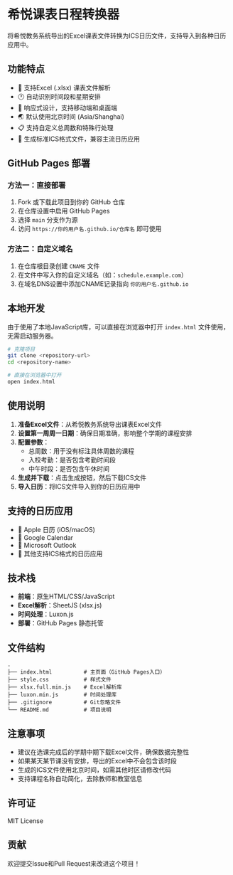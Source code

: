 # 希悦课表日程转换器

将希悦教务系统导出的Excel课表文件转换为ICS日历文件，支持导入到各种日历应用中。

## 功能特点

- 📅 支持Excel (.xlsx) 课表文件解析
- 🕐 自动识别时间段和星期安排
- 📱 响应式设计，支持移动端和桌面端
- 🌏 默认使用北京时间 (Asia/Shanghai)
- 📋 支持自定义总周数和特殊行处理
- 💾 生成标准ICS格式文件，兼容主流日历应用

## GitHub Pages 部署

### 方法一：直接部署

1. Fork 或下载此项目到你的 GitHub 仓库
2. 在仓库设置中启用 GitHub Pages
3. 选择 `main` 分支作为源
4. 访问 `https://你的用户名.github.io/仓库名` 即可使用

### 方法二：自定义域名

1. 在仓库根目录创建 `CNAME` 文件
2. 在文件中写入你的自定义域名（如：`schedule.example.com`）
3. 在域名DNS设置中添加CNAME记录指向 `你的用户名.github.io`

## 本地开发

由于使用了本地JavaScript库，可以直接在浏览器中打开 `index.html` 文件使用，无需启动服务器。

```bash
# 克隆项目
git clone <repository-url>
cd <repository-name>

# 直接在浏览器中打开
open index.html
```

## 使用说明

1. **准备Excel文件**：从希悦教务系统导出课表Excel文件
2. **设置第一周周一日期**：确保日期准确，影响整个学期的课程安排
3. **配置参数**：
   - 总周数：用于没有标注具体周数的课程
   - 入校考勤：是否包含考勤时间段
   - 中午时段：是否包含午休时间
4. **生成并下载**：点击生成按钮，然后下载ICS文件
5. **导入日历**：将ICS文件导入到你的日历应用中

## 支持的日历应用

- 📱 Apple 日历 (iOS/macOS)
- 📧 Google Calendar
- 💼 Microsoft Outlook
- 📅 其他支持ICS格式的日历应用

## 技术栈

- **前端**：原生HTML/CSS/JavaScript
- **Excel解析**：SheetJS (xlsx.js)
- **时间处理**：Luxon.js
- **部署**：GitHub Pages 静态托管

## 文件结构

```
.
├── index.html          # 主页面（GitHub Pages入口）
├── style.css           # 样式文件
├── xlsx.full.min.js    # Excel解析库
├── luxon.min.js        # 时间处理库
├── .gitignore          # Git忽略文件
└── README.md           # 项目说明
```

## 注意事项

- 建议在选课完成后的学期中期下载Excel文件，确保数据完整性
- 如果某天某节课没有安排，导出的Excel中不会包含该时段
- 生成的ICS文件使用北京时间，如需其他时区请修改代码
- 支持课程名称自动简化，去除教师和教室信息

## 许可证

MIT License

## 贡献

欢迎提交Issue和Pull Request来改进这个项目！